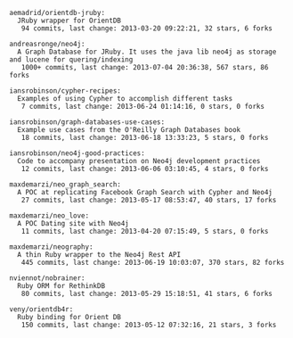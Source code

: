 

<!-- PROJECTS_LIST_START -->
    aemadrid/orientdb-jruby:
      JRuby wrapper for OrientDB
       94 commits, last change: 2013-03-20 09:22:21, 32 stars, 6 forks

    andreasronge/neo4j:
      A Graph Database for JRuby. It uses the java lib neo4j as storage and lucene for quering/indexing
       1000+ commits, last change: 2013-07-04 20:36:38, 567 stars, 86 forks

    iansrobinson/cypher-recipes:
      Examples of using Cypher to accomplish different tasks
       7 commits, last change: 2013-06-24 01:14:16, 0 stars, 0 forks

    iansrobinson/graph-databases-use-cases:
      Example use cases from the O'Reilly Graph Databases book
       18 commits, last change: 2013-06-18 13:33:23, 5 stars, 0 forks

    iansrobinson/neo4j-good-practices:
      Code to accompany presentation on Neo4j development practices
       12 commits, last change: 2013-06-06 03:10:45, 4 stars, 0 forks

    maxdemarzi/neo_graph_search:
      A POC at replicating Facebook Graph Search with Cypher and Neo4j
       27 commits, last change: 2013-05-17 08:53:47, 40 stars, 17 forks

    maxdemarzi/neo_love:
      A POC Dating site with Neo4j
       11 commits, last change: 2013-04-20 07:15:49, 5 stars, 0 forks

    maxdemarzi/neography:
      A thin Ruby wrapper to the Neo4j Rest API
       445 commits, last change: 2013-06-19 10:03:07, 370 stars, 82 forks

    nviennot/nobrainer:
      Ruby ORM for RethinkDB
       80 commits, last change: 2013-05-29 15:18:51, 41 stars, 6 forks

    veny/orientdb4r:
      Ruby binding for Orient DB
       150 commits, last change: 2013-05-12 07:32:16, 21 stars, 3 forks
<!-- PROJECTS_LIST_END -->
